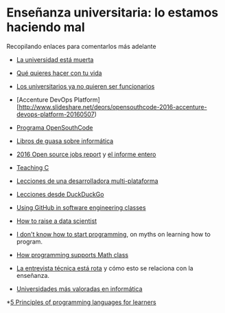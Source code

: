 # Enseñanza universitaria: lo estamos haciendo mal

Recopilando enlaces para comentarlos más adelante

*
  [La universidad está muerta](https://lasindias.com/la-universidad-esta-muerta-y-no-va-a-resucitar?utm_content=buffer89f96&utm_medium=social&utm_source=facebook.com&utm_campaign=buffer)

*
  [Qué quieres hacer con tu vida](http://quequiereshacercontuvida.com/wp-content/uploads/2014/09/Informe-QQ.online.pdf)

*
  [Los universitarios ya no quieren ser funcionarios](http://www.elespanol.com/espana/20160504/122237798_0.html)

*
  [Accenture DevOps Platform][http://www.slideshare.net/deors/opensouthcode-2016-accenture-devops-platform-20160507)

* [Programa OpenSouthCode](http://www.opensouthcode.org/conference/opensouthcode2016/schedule) 

* [Libros de guasa sobre informática](http://imgur.com/gallery/vqUQ5)

*
  [2016 Open source jobs report](https://opensource.com/business/16/5/2016-open-source-jobs-report)
  y
  [el informe entero](http://go.linuxfoundation.org/download-2016-open-source-jobs-report) 


* [Teaching C](http://blog.regehr.org/archives/1393)

* [Lecciones de una desarrolladora multi-plataforma](https://opensource.com/business/16/5/oscon-interview-andreia-gaita?sc_cid=70160000000q68EAAQ)

* [Lecciones desde DuckDuckGo](https://opensource.com/business/16/5/duckduckgo?sc_cid=70160000000q68EAAQ)

*
  [Using GitHub in software engineering classes](https://speakerdeck.com/alexeyza/icse16-student-experiences-using-github-in-software-engineering-courses) 

*
  [How to raise a data scientist](http://www.datasciencecentral.com/profiles/blogs/how-to-raise-a-data-scientist-in-the-xbox-age) 

*
  [I don't know how to start programming](https://medium.com/@vaibhavtulsyan/i-dont-know-how-to-start-programming-614f5eeb31e8#.vugk90y3r),
  on myths on learning how to program. 

*
  [How programming supports Math class](https://www.edsurge.com/news/2016-05-31-how-programming-supports-math-class-not-the-other-way-around) 

*
  [La entrevista técnica está rota](https://medium.com/@CODE2040/real-talk-the-technical-interview-is-broken-b84b8375dccb#.n4x9c1vz8)
  y cómo esto se relaciona con la enseñanza. 

* [Universidades más valoradas en informática](http://www.elmundo.es/sociedad/2016/06/14/575ebec722601d8a678b45e3.html)

*[5 Principles of programming languages for learners](http://cacm.acm.org/blogs/blog-cacm/203554-five-principles-for-programming-languages-for-learners/fulltext#.V2AZWeD72WA.twitter)
